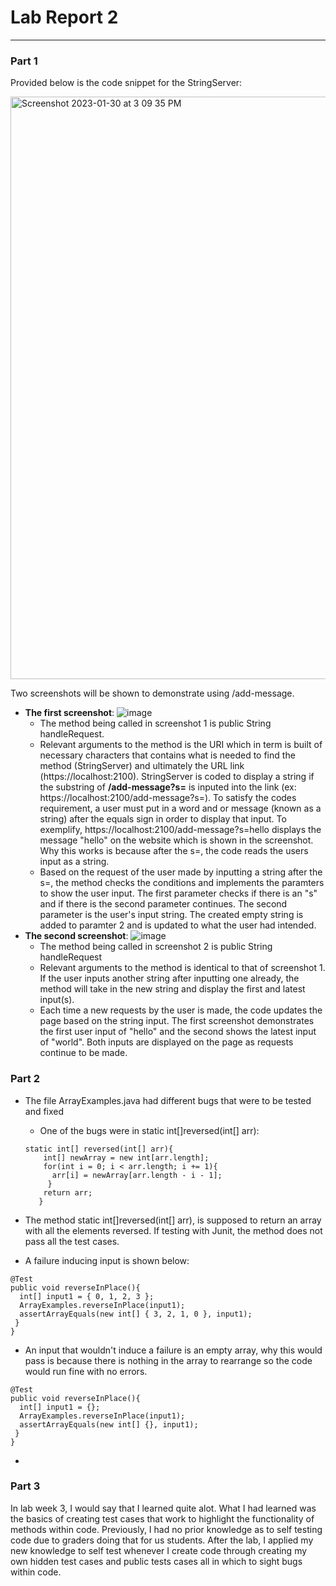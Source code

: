 # Lab Report 2 
---
### Part 1 
Provided below is the code snippet for the StringServer: 

<img width="932" alt="Screenshot 2023-01-30 at 3 09 35 PM" src="https://user-images.githubusercontent.com/122497278/215617434-b6ddc967-f573-4133-934c-607bc02875f4.png">

Two screenshots will be shown to demonstrate using /add-message. 
  - **The first screenshot**: 
  ![image](https://user-images.githubusercontent.com/122497278/215619228-d0d4338b-35cd-4300-9650-157fcb11e187.png)
    - The method being called in screenshot 1 is public String handleRequest.  
    - Relevant arguments to the method is the URI which in term is built of necessary characters that contains what is needed to find the method (StringServer) and ultimately the URL link (https://localhost:2100). StringServer is coded to display a string if the substring of **/add-message?s=** is inputed into the link (ex: https://localhost:2100/add-message?s=). To satisfy the codes requirement, a user must put in a word and or message (known as a string) after the equals sign in order to display that input. To exemplify, https://localhost:2100/add-message?s=hello displays the message "hello" on the website which is shown in the screenshot. Why this works is because after the s=, the code reads the users input as a string. 
    - Based on the request of the user made by inputting a string after the s=, the method checks the conditions and implements the paramters to show the user input. The first parameter checks if there is an "s" and if there is the second parameter continues. The second parameter is the user's input string.
    The created empty string is added to paramter 2 and is updated to what the user had intended. 
  - **The second screenshot**: 
  ![image](https://user-images.githubusercontent.com/122497278/215653412-66c9f998-368d-4f2f-af5b-07571e45cc54.png)
    - The method being called in screenshot 2 is public String handleRequest
    - Relevant arguments to the method is identical to that of screenshot 1. If the user inputs another string after inputting one already, the method will take in the new string and display the first and latest input(s). 
    - Each time a new requests by the user is made, the code updates the page based on the string input. The first screenshot demonstrates the first user input of "hello" and the second shows the latest input of "world". Both inputs are displayed on the page as requests continue to be made. 

### Part 2 
  - The file ArrayExamples.java had different bugs that were to be tested and fixed
    - One of the bugs were in static int[]reversed(int[] arr):  
    
    ```
    static int[] reversed(int[] arr){
        int[] newArray = new int[arr.length]; 
        for(int i = 0; i < arr.length; i += 1){
          arr[i] = newArray[arr.length - i - 1]; 
         }
        return arr; 
       }
   - The method static int[]reversed(int[] arr), is supposed to return an array with all the elements reversed. If testing with Junit, the method does not pass all the test cases. 
   - A failure inducing input is shown below: 
   
    @Test 
    public void reverseInPlace(){
      int[] input1 = { 0, 1, 2, 3 }; 
      ArrayExamples.reverseInPlace(input1); 
      assertArrayEquals(new int[] { 3, 2, 1, 0 }, input1); 
     }
    }
   - An input that wouldn't induce a failure is an empty array, why this would pass is because there is nothing in the array to rearrange so the code would run fine with no errors. 
   
    @Test 
    public void reverseInPlace(){
      int[] input1 = {}; 
      ArrayExamples.reverseInPlace(input1); 
      assertArrayEquals(new int[] {}, input1); 
     }
    }
   - 
### Part 3
In lab week 3, I would say that I learned quite alot. What I had learned was the basics of creating test cases that work to highlight the functionality of methods within code. Previously, I had no prior knowledge as to self testing code due to graders doing that for us students. After the lab, I applied my new knowledge to self test whenever I create code through creating my own hidden test cases and public tests cases all in which to sight bugs within code.

